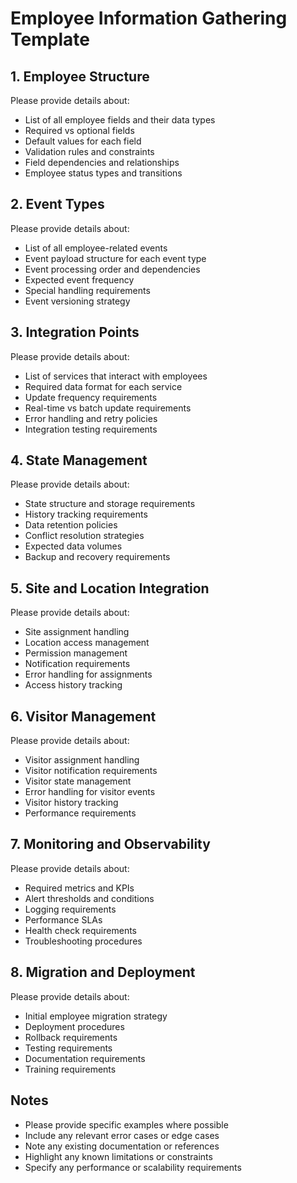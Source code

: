 # Employee Information Gathering Template

## 1. Employee Structure
Please provide details about:
- List of all employee fields and their data types
- Required vs optional fields
- Default values for each field
- Validation rules and constraints
- Field dependencies and relationships
- Employee status types and transitions

## 2. Event Types
Please provide details about:
- List of all employee-related events
- Event payload structure for each event type
- Event processing order and dependencies
- Expected event frequency
- Special handling requirements
- Event versioning strategy

## 3. Integration Points
Please provide details about:
- List of services that interact with employees
- Required data format for each service
- Update frequency requirements
- Real-time vs batch update requirements
- Error handling and retry policies
- Integration testing requirements

## 4. State Management
Please provide details about:
- State structure and storage requirements
- History tracking requirements
- Data retention policies
- Conflict resolution strategies
- Expected data volumes
- Backup and recovery requirements

## 5. Site and Location Integration
Please provide details about:
- Site assignment handling
- Location access management
- Permission management
- Notification requirements
- Error handling for assignments
- Access history tracking

## 6. Visitor Management
Please provide details about:
- Visitor assignment handling
- Visitor notification requirements
- Visitor state management
- Error handling for visitor events
- Visitor history tracking
- Performance requirements

## 7. Monitoring and Observability
Please provide details about:
- Required metrics and KPIs
- Alert thresholds and conditions
- Logging requirements
- Performance SLAs
- Health check requirements
- Troubleshooting procedures

## 8. Migration and Deployment
Please provide details about:
- Initial employee migration strategy
- Deployment procedures
- Rollback requirements
- Testing requirements
- Documentation requirements
- Training requirements

## Notes
- Please provide specific examples where possible
- Include any relevant error cases or edge cases
- Note any existing documentation or references
- Highlight any known limitations or constraints
- Specify any performance or scalability requirements 